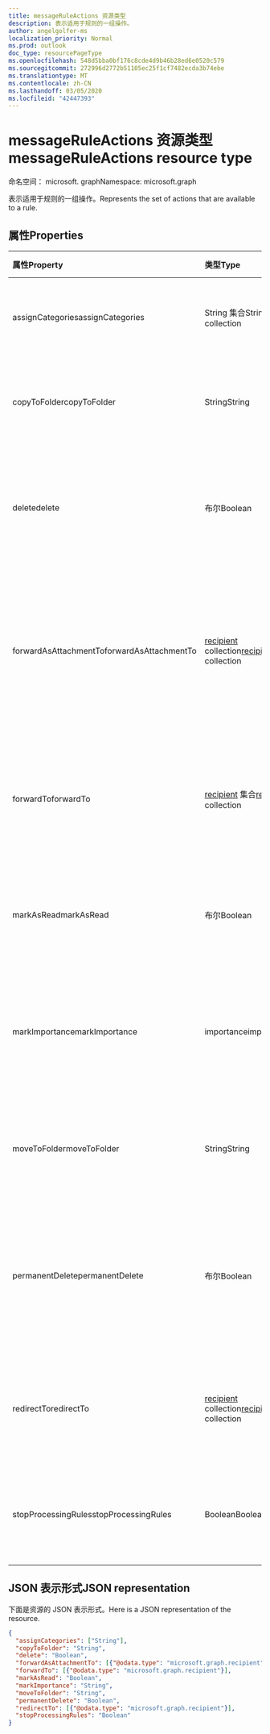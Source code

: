 ```yaml
---
title: messageRuleActions 资源类型
description: 表示适用于规则的一组操作。
author: angelgolfer-ms
localization_priority: Normal
ms.prod: outlook
doc_type: resourcePageType
ms.openlocfilehash: 548d5bba0bf176c8cde4d9b46b28ed6e0520c579
ms.sourcegitcommit: 272996d2772b51105ec25f1cf7482ecda3b74ebe
ms.translationtype: MT
ms.contentlocale: zh-CN
ms.lasthandoff: 03/05/2020
ms.locfileid: "42447393"
---
```

# <a name="messageruleactions-resource-type"></a><span data-ttu-id="33eb0-103">messageRuleActions 资源类型</span><span class="sxs-lookup"><span data-stu-id="33eb0-103">messageRuleActions resource type</span></span>

<span data-ttu-id="33eb0-104">命名空间： microsoft. graph</span><span class="sxs-lookup"><span data-stu-id="33eb0-104">Namespace: microsoft.graph</span></span>


<span data-ttu-id="33eb0-105">表示适用于规则的一组操作。</span><span class="sxs-lookup"><span data-stu-id="33eb0-105">Represents the set of actions that are available to a rule.</span></span>

## <a name="properties"></a><span data-ttu-id="33eb0-106">属性</span><span class="sxs-lookup"><span data-stu-id="33eb0-106">Properties</span></span>
| <span data-ttu-id="33eb0-107">属性</span><span class="sxs-lookup"><span data-stu-id="33eb0-107">Property</span></span>     | <span data-ttu-id="33eb0-108">类型</span><span class="sxs-lookup"><span data-stu-id="33eb0-108">Type</span></span>   |<span data-ttu-id="33eb0-109">说明</span><span class="sxs-lookup"><span data-stu-id="33eb0-109">Description</span></span>|
|:---------------|:--------|:----------|
| <span data-ttu-id="33eb0-110">assignCategories</span><span class="sxs-lookup"><span data-stu-id="33eb0-110">assignCategories</span></span> | <span data-ttu-id="33eb0-111">String 集合</span><span class="sxs-lookup"><span data-stu-id="33eb0-111">String collection</span></span> | <span data-ttu-id="33eb0-112">分配给邮件的类别列表。</span><span class="sxs-lookup"><span data-stu-id="33eb0-112">A list of categories to be assigned to a message.</span></span> |
| <span data-ttu-id="33eb0-113">copyToFolder</span><span class="sxs-lookup"><span data-stu-id="33eb0-113">copyToFolder</span></span> | <span data-ttu-id="33eb0-114">String</span><span class="sxs-lookup"><span data-stu-id="33eb0-114">String</span></span> | <span data-ttu-id="33eb0-115">将邮件复制到其中的文件夹的 ID。</span><span class="sxs-lookup"><span data-stu-id="33eb0-115">The ID of a folder that a message is to be copied to.</span></span> |
| <span data-ttu-id="33eb0-116">delete</span><span class="sxs-lookup"><span data-stu-id="33eb0-116">delete</span></span> | <span data-ttu-id="33eb0-117">布尔</span><span class="sxs-lookup"><span data-stu-id="33eb0-117">Boolean</span></span> | <span data-ttu-id="33eb0-118">指示邮件是否应移动到“已删除项目”文件夹。</span><span class="sxs-lookup"><span data-stu-id="33eb0-118">Indicates whether a message should be moved to the Deleted Items folder.</span></span> |
| <span data-ttu-id="33eb0-119">forwardAsAttachmentTo</span><span class="sxs-lookup"><span data-stu-id="33eb0-119">forwardAsAttachmentTo</span></span> | <span data-ttu-id="33eb0-120">[recipient](recipient.md) collection</span><span class="sxs-lookup"><span data-stu-id="33eb0-120">[recipient](recipient.md) collection</span></span> | <span data-ttu-id="33eb0-121">应以附件形式接收转发邮件的收件人的电子邮件地址。</span><span class="sxs-lookup"><span data-stu-id="33eb0-121">The email addresses of the recipients to which a message should be forwarded as an attachment.</span></span> |
| <span data-ttu-id="33eb0-122">forwardTo</span><span class="sxs-lookup"><span data-stu-id="33eb0-122">forwardTo</span></span> | <span data-ttu-id="33eb0-123">[recipient](recipient.md) 集合</span><span class="sxs-lookup"><span data-stu-id="33eb0-123">[recipient](recipient.md) collection</span></span> | <span data-ttu-id="33eb0-124">应接收转发邮件的收件人的电子邮件地址。</span><span class="sxs-lookup"><span data-stu-id="33eb0-124">The email addresses of the recipients to which a message should be forwarded.</span></span> |
| <span data-ttu-id="33eb0-125">markAsRead</span><span class="sxs-lookup"><span data-stu-id="33eb0-125">markAsRead</span></span> | <span data-ttu-id="33eb0-126">布尔</span><span class="sxs-lookup"><span data-stu-id="33eb0-126">Boolean</span></span> | <span data-ttu-id="33eb0-127">指示是否应将邮件标记为已读。</span><span class="sxs-lookup"><span data-stu-id="33eb0-127">Indicates whether a message should be marked as read.</span></span> |
| <span data-ttu-id="33eb0-128">markImportance</span><span class="sxs-lookup"><span data-stu-id="33eb0-128">markImportance</span></span> | <span data-ttu-id="33eb0-129">importance</span><span class="sxs-lookup"><span data-stu-id="33eb0-129">importance</span></span> | <span data-ttu-id="33eb0-130">设置邮件重要性，可以是：`low`、`normal`、`high`。</span><span class="sxs-lookup"><span data-stu-id="33eb0-130">Sets the importance of the message, which can be: `low`, `normal`, `high`.</span></span> |
| <span data-ttu-id="33eb0-131">moveToFolder</span><span class="sxs-lookup"><span data-stu-id="33eb0-131">moveToFolder</span></span> |  <span data-ttu-id="33eb0-132">String</span><span class="sxs-lookup"><span data-stu-id="33eb0-132">String</span></span>| <span data-ttu-id="33eb0-133">邮件将移至其中的文件夹的 ID。</span><span class="sxs-lookup"><span data-stu-id="33eb0-133">The ID of the folder that a message will be moved to.</span></span> |
| <span data-ttu-id="33eb0-134">permanentDelete</span><span class="sxs-lookup"><span data-stu-id="33eb0-134">permanentDelete</span></span> | <span data-ttu-id="33eb0-135">布尔</span><span class="sxs-lookup"><span data-stu-id="33eb0-135">Boolean</span></span> | <span data-ttu-id="33eb0-136">指示邮件是否应永久删除且不保存到“已删除项目”文件夹。</span><span class="sxs-lookup"><span data-stu-id="33eb0-136">Indicates whether a message should be permanently deleted and not saved to the Deleted Items folder.</span></span> |
| <span data-ttu-id="33eb0-137">redirectTo</span><span class="sxs-lookup"><span data-stu-id="33eb0-137">redirectTo</span></span> | <span data-ttu-id="33eb0-138">[recipient](recipient.md) collection</span><span class="sxs-lookup"><span data-stu-id="33eb0-138">[recipient](recipient.md) collection</span></span> | <span data-ttu-id="33eb0-139">应将邮件重定向到的电子邮件地址。</span><span class="sxs-lookup"><span data-stu-id="33eb0-139">The email addresses to which a message should be redirected.</span></span> |
| <span data-ttu-id="33eb0-140">stopProcessingRules</span><span class="sxs-lookup"><span data-stu-id="33eb0-140">stopProcessingRules</span></span> | <span data-ttu-id="33eb0-141">Boolean</span><span class="sxs-lookup"><span data-stu-id="33eb0-141">Boolean</span></span> | <span data-ttu-id="33eb0-142">指示是否应对后续规则进行评估。</span><span class="sxs-lookup"><span data-stu-id="33eb0-142">Indicates whether subsequent rules should be evaluated.</span></span> |

## <a name="json-representation"></a><span data-ttu-id="33eb0-143">JSON 表示形式</span><span class="sxs-lookup"><span data-stu-id="33eb0-143">JSON representation</span></span>
<span data-ttu-id="33eb0-144">下面是资源的 JSON 表示形式。</span><span class="sxs-lookup"><span data-stu-id="33eb0-144">Here is a JSON representation of the resource.</span></span>

<!-- {
  "blockType": "resource",
  "optionalProperties": [
   ],
  "@odata.type": "microsoft.graph.messageRuleActions"
}-->

```json
{
  "assignCategories": ["String"],
  "copyToFolder": "String",
  "delete": "Boolean",
  "forwardAsAttachmentTo": [{"@odata.type": "microsoft.graph.recipient"}],
  "forwardTo": [{"@odata.type": "microsoft.graph.recipient"}],
  "markAsRead": "Boolean",
  "markImportance": "String",
  "moveToFolder": "String",
  "permanentDelete": "Boolean",
  "redirectTo": [{"@odata.type": "microsoft.graph.recipient"}],
  "stopProcessingRules": "Boolean"
}

```

<!-- uuid: 8fcb5dbc-d5aa-4681-8e31-b001d5168d79
2015-10-25 14:57:30 UTC -->
<!-- {
  "type": "#page.annotation",
  "description": "messageRuleActions resource",
  "keywords": "",
  "section": "documentation",
  "tocPath": ""
}-->

